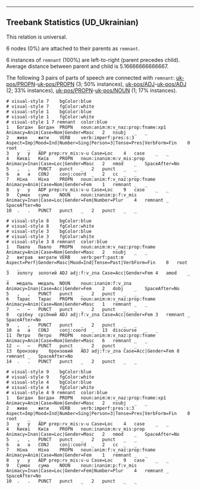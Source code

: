 

--------------------------------------------------------------------------------

## Treebank Statistics (UD_Ukrainian)

This relation is universal.

6 nodes (0%) are attached to their parents as `remnant`.

6 instances of `remnant` (100%) are left-to-right (parent precedes child).
Average distance between parent and child is 5.16666666666667.

The following 3 pairs of parts of speech are connected with `remnant`: [uk-pos/PROPN]()-[uk-pos/PROPN]() (3; 50% instances), [uk-pos/ADJ]()-[uk-pos/ADJ]() (2; 33% instances), [uk-pos/PROPN]()-[uk-pos/NOUN]() (1; 17% instances).


~~~ conllu
# visual-style 7	bgColor:blue
# visual-style 7	fgColor:white
# visual-style 1	bgColor:blue
# visual-style 1	fgColor:white
# visual-style 1 7 remnant	color:blue
1	Богдан	Богдан	PROPN	noun:anim:m:v_naz:prop:fname:xp1	Animacy=Anim|Case=Nom|Gender=Masc	2	nsubj	_	_
2	живе	жити	VERB	verb:imperf:pres:s:3	Aspect=Imp|Mood=Ind|Number=Sing|Person=3|Tense=Pres|VerbForm=Fin	0	root	_	_
3	у	у	ADP	prep:rv_mis:v-u	Case=Loc	4	case	_	_
4	Києві	Київ	PROPN	noun:inanim:m:v_mis:prop	Animacy=Inan|Case=Loc|Gender=Masc	2	nmod	_	SpaceAfter=No
5	,	,	PUNCT	punct	_	2	punct	_	_
6	а	а	CONJ	conj:coord	_	2	cc	_	_
7	Ніна	Ніна	PROPN	noun:anim:f:v_naz:prop:fname	Animacy=Anim|Case=Nom|Gender=Fem	1	remnant	_	_
8	у	у	ADP	prep:rv_mis:v-u	Case=Loc	9	case	_	_
9	Сумах	сума	NOUN	noun:inanim:p:f:v_mis	Animacy=Inan|Case=Loc|Gender=Fem|Number=Plur	4	remnant	_	SpaceAfter=No
10	.	.	PUNCT	punct	_	2	punct	_	_

~~~


~~~ conllu
# visual-style 8	bgColor:blue
# visual-style 8	fgColor:white
# visual-style 3	bgColor:blue
# visual-style 3	fgColor:white
# visual-style 3 8 remnant	color:blue
1	Павло	Павло	PROPN	noun:anim:m:v_naz:prop:fname	Animacy=Anim|Case=Nom|Gender=Masc	2	nsubj	_	_
2	виграв	виграти	VERB	verb:perf:past:m	Aspect=Perf|Gender=Masc|Mood=Ind|Tense=Past|VerbForm=Fin	0	root	_	_
3	золоту	золотий	ADJ	adj:f:v_zna	Case=Acc|Gender=Fem	4	amod	_	_
4	медаль	медаль	NOUN	noun:inanim:f:v_zna	Animacy=Inan|Case=Acc|Gender=Fem	2	dobj	_	SpaceAfter=No
5	,	,	PUNCT	punct	_	2	punct	_	_
6	Тарас	Тарас	PROPN	noun:anim:m:v_naz:prop:fname	Animacy=Anim|Case=Nom|Gender=Masc	1	remnant	_	_
7	—	—	PUNCT	punct	_	2	punct	_	_
8	срібну	срібний	ADJ	adj:f:v_zna	Case=Acc|Gender=Fem	3	remnant	_	SpaceAfter=No
9	,	,	PUNCT	punct	_	2	punct	_	_
10	а	а	CONJ	conj:coord	_	13	discourse	_	_
11	Петро	Петро	PROPN	noun:anim:m:v_naz:prop:fname	Animacy=Anim|Case=Nom|Gender=Masc	6	remnant	_	_
12	—	—	PUNCT	punct	_	2	punct	_	_
13	бронзову	бронзовий	ADJ	adj:f:v_zna	Case=Acc|Gender=Fem	8	remnant	_	SpaceAfter=No
14	.	.	PUNCT	punct	_	2	punct	_	_

~~~


~~~ conllu
# visual-style 9	bgColor:blue
# visual-style 9	fgColor:white
# visual-style 4	bgColor:blue
# visual-style 4	fgColor:white
# visual-style 4 9 remnant	color:blue
1	Богдан	Богдан	PROPN	noun:anim:m:v_naz:prop:fname:xp1	Animacy=Anim|Case=Nom|Gender=Masc	2	nsubj	_	_
2	живе	жити	VERB	verb:imperf:pres:s:3	Aspect=Imp|Mood=Ind|Number=Sing|Person=3|Tense=Pres|VerbForm=Fin	0	root	_	_
3	у	у	ADP	prep:rv_mis:v-u	Case=Loc	4	case	_	_
4	Києві	Київ	PROPN	noun:inanim:m:v_mis:prop	Animacy=Inan|Case=Loc|Gender=Masc	2	nmod	_	SpaceAfter=No
5	,	,	PUNCT	punct	_	2	punct	_	_
6	а	а	CONJ	conj:coord	_	2	cc	_	_
7	Ніна	Ніна	PROPN	noun:anim:f:v_naz:prop:fname	Animacy=Anim|Case=Nom|Gender=Fem	1	remnant	_	_
8	у	у	ADP	prep:rv_mis:v-u	Case=Loc	9	case	_	_
9	Сумах	сума	NOUN	noun:inanim:p:f:v_mis	Animacy=Inan|Case=Loc|Gender=Fem|Number=Plur	4	remnant	_	SpaceAfter=No
10	.	.	PUNCT	punct	_	2	punct	_	_

~~~


